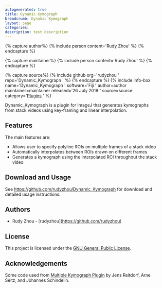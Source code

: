 ```yaml
---
autogenerated: true
title: Dynamic Kymograph
breadcrumb: Dynamic Kymograph
layout: page
categories: 
description: test description
---
```



{% capture author%}
{% include person content='Rudy Zhou' %}
{% endcapture %}

{% capture maintainer%}
{% include person content='Rudy Zhou' %}
{% endcapture %}

{% capture source%}
{% include github org='rudyzhou ' repo='Dynamic\_Kymograph ' %}
{% endcapture %}
{% include info-box name='Dynamic\_Kymograph ' software='Fiji ' author=author maintainer=maintainer released='26 July 2018 ' source=source category='[Plugins](Category_Plugins ) ' %}

Dynamic\_Kymograph is a plugin for ImageJ that generates kymographs from stack videos using key-framing and linear interpolation.

## Features

The main features are:

  - Allows user to specify polyline ROIs on multiple frames of a stack video
  - Automatically interpolates between ROIs drawn on different frames
  - Generates a kymograph using the interpolated ROI throughout the stack video

## Download and Usage

See https://github.com/rudyzhou/Dynamic_Kymograph for download and detailed usage instructions.

## Authors

  - Rudy Zhou - \[rudyzhou\](https://github.com/rudyzhou)

## License

This project is licensed under the [GNU General Public License](https://imagej.net/GPL).

## Acknowledgements

Some code used from [Multiple Kymograph Plugin](https://imagej.net/Multi_Kymograph) by Jens Reitdorf, Arne Seitz, and Johannes Schindelin.

